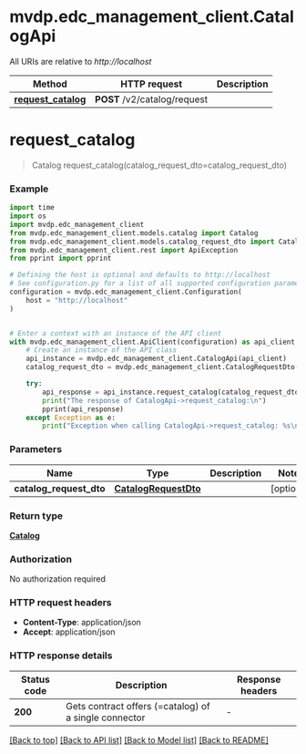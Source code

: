 # mvdp.edc_management_client.CatalogApi

All URIs are relative to *http://localhost*

Method | HTTP request | Description
------------- | ------------- | -------------
[**request_catalog**](CatalogApi.md#request_catalog) | **POST** /v2/catalog/request | 


# **request_catalog**
> Catalog request_catalog(catalog_request_dto=catalog_request_dto)



### Example

```python
import time
import os
import mvdp.edc_management_client
from mvdp.edc_management_client.models.catalog import Catalog
from mvdp.edc_management_client.models.catalog_request_dto import CatalogRequestDto
from mvdp.edc_management_client.rest import ApiException
from pprint import pprint

# Defining the host is optional and defaults to http://localhost
# See configuration.py for a list of all supported configuration parameters.
configuration = mvdp.edc_management_client.Configuration(
    host = "http://localhost"
)


# Enter a context with an instance of the API client
with mvdp.edc_management_client.ApiClient(configuration) as api_client:
    # Create an instance of the API class
    api_instance = mvdp.edc_management_client.CatalogApi(api_client)
    catalog_request_dto = mvdp.edc_management_client.CatalogRequestDto() # CatalogRequestDto |  (optional)

    try:
        api_response = api_instance.request_catalog(catalog_request_dto=catalog_request_dto)
        print("The response of CatalogApi->request_catalog:\n")
        pprint(api_response)
    except Exception as e:
        print("Exception when calling CatalogApi->request_catalog: %s\n" % e)
```


### Parameters

Name | Type | Description  | Notes
------------- | ------------- | ------------- | -------------
 **catalog_request_dto** | [**CatalogRequestDto**](CatalogRequestDto.md)|  | [optional] 

### Return type

[**Catalog**](Catalog.md)

### Authorization

No authorization required

### HTTP request headers

 - **Content-Type**: application/json
 - **Accept**: application/json

### HTTP response details
| Status code | Description | Response headers |
|-------------|-------------|------------------|
**200** | Gets contract offers (&#x3D;catalog) of a single connector |  -  |

[[Back to top]](#) [[Back to API list]](../README.md#documentation-for-api-endpoints) [[Back to Model list]](../README.md#documentation-for-models) [[Back to README]](../README.md)

